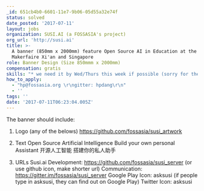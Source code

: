```yaml
---
_id: 651cb4b0-6601-11e7-9b06-05d55a32e74f
status: solved
date_posted: '2017-07-11'
layout: jobs
organization: SUSI.AI (a FOSSASIA's project)
org_url: 'http://susi.ai'
title: >-
  A banner (850mm x 2000mm) feature Open Source AI in Education at the
  Makerfaire Xi'an and Singapore
role: Banner Design (Size 850mmm x 2000mm)
compensation: gratis
skills: "* we need it by Wed/Thurs this week if possible (sorry for the short notice) \r\n* would be great to have the banner in different formats: pdf, svg, eps"
how_to_apply:
  - "hp@fossasia.org \r\ngitter: hpdang\r\n"
  - ''
tags: ''
date: '2017-07-11T06:23:04.005Z'
---
```

The banner should include: 

1) Logo (any of the belows) 
https://github.com/fossasia/susi_artwork

2) Text 
Open Source Artificial Intelligence
Build your own personal Assistant 
开源人工智能
搭建你的私人助手

3) URLs
Susi.ai
Development:  https://github.com/fossasia/susi_server (or use github icon, make shorter url) 
Communication: https://gitter.im/fossasia/susi_server
Google Play Icon: asksusi (if people type in asksusi, they can find out on Google Play) 
Twitter Icon: asksusi

